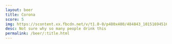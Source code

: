 ```yaml
---
layout: beer
title: Corona
score: 5
img: https://scontent.xx.fbcdn.net/v/t1.0-0/p480x480/484843_10151694516468745_911431623_n.jpg?oh=aef798983fb2fcb66bd901ae6bbf9886&oe=591AFD82
desc: Not sure why so many people drink this
permalink: /beer/:title.html
---
```

